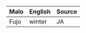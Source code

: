 Malo                    | English          | Source
----------------------- | ---------------- | --------------
Fujo                    | winter           | JA


